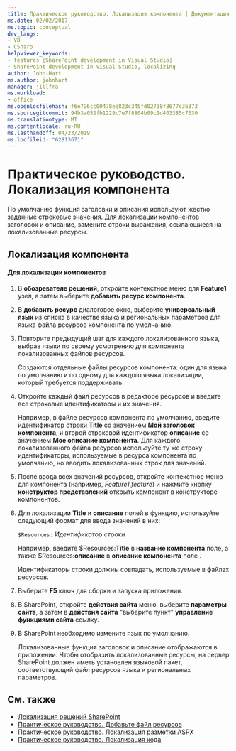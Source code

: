 ```yaml
---
title: Практическое руководство. Локализация компонента | Документация Майкрософт
ms.date: 02/02/2017
ms.topic: conceptual
dev_langs:
- VB
- CSharp
helpviewer_keywords:
- features [SharePoint development in Visual Studio]
- SharePoint development in Visual Studio, localizing
author: John-Hart
ms.author: johnhart
manager: jillfra
ms.workload:
- office
ms.openlocfilehash: f6e796cc00478ee823c345fd02738f8677c36373
ms.sourcegitcommit: 94b3a052fb1229c7e7f8804b09c1d403385c7630
ms.translationtype: MT
ms.contentlocale: ru-RU
ms.lasthandoff: 04/23/2019
ms.locfileid: "62813671"
---
```

# <a name="how-to-localize-a-feature"></a>Практическое руководство. Локализация компонента
  По умолчанию функция заголовки и описания используют жестко заданные строковые значения. Для локализации компонентов заголовок и описание, замените строки выражения, ссылающиеся на локализованные ресурсы.

## <a name="localize-a-feature"></a>Локализация компонента

#### <a name="to-localize-a-feature"></a>Для локализации компонентов

1. В **обозревателе решений**, откройте контекстное меню для **Feature1** узел, а затем выберите **добавить ресурс компонента**.

2. В **добавить ресурс** диалоговое окно, выберите **универсальный язык** из списка в качестве языка и региональных параметров для языка файла ресурсов компонента по умолчанию.

3. Повторите предыдущий шаг для каждого локализованного языка, выбрав языки по своему усмотрению для компонента локализованных файлов ресурсов.

     Создаются отдельные файлы ресурсов компонента: один для языка по умолчанию и по одному для каждого языка локализации, который требуется поддерживать.

4. Откройте каждый файл ресурсов в редакторе ресурсов и введите все строковые идентификаторы и их значения.

     Например, в файле ресурсов компонента по умолчанию, введите идентификатор строки **Title** со значением **Мой заголовок компонента**, и второй строковой идентификатор **описание** со значением **Мое описание компонента**. Для каждого локализованного файла ресурсов используйте ту же строку идентификаторы, используемые в ресурса компонента по умолчанию, но вводить локализованных строк для значений.

5. После ввода всех значений ресурсов, откройте контекстное меню для компонента (например, *Feature1.feature*) и нажмите кнопку **конструктор представлений** открыть компонент в конструкторе компонентов.

6. Для локализации **Title** и **описание** полей в функцию, используйте следующий формат для ввода значений в них:

     `$Resources:` *Идентификатор строки*

     Например, введите $Resources:**Title** в **название компонента** поле, а также $Resources:**описание** в **описание компонента** поле .

     Идентификаторы строки должны совпадать, используемые в файлах ресурсов.

7. Выберите **F5** ключ для сборки и запуска приложения.

8. В SharePoint, откройте **действия сайта** меню, выберите **параметры сайта**, а затем в **действия сайта** "выберите пункт" **управление функциями сайта** ссылку.

9. В SharePoint необходимо измените язык по умолчанию.

     Локализованные функция заголовок и описание отображаются в приложении. Чтобы отобразить локализованные ресурсы, на сервер SharePoint должен иметь установлен языковой пакет, соответствующий файл ресурсов языка и региональных параметров.

## <a name="see-also"></a>См. также
- [Локализация решений SharePoint](../sharepoint/localizing-sharepoint-solutions.md)
- [Практическое руководство. Добавьте файл ресурсов](../sharepoint/how-to-add-a-resource-file.md)
- [Практическое руководство. Локализация разметки ASPX](../sharepoint/how-to-localize-aspx-markup.md)
- [Практическое руководство. Локализация кода](../sharepoint/how-to-localize-code.md)
